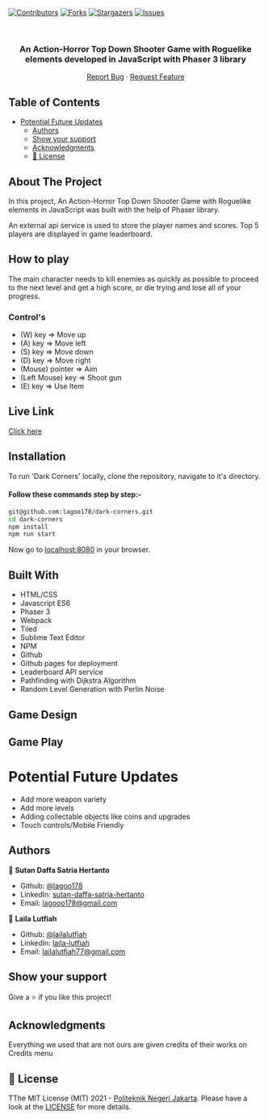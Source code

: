 <!--
*** Thanks for checking out this README Template. If you have a suggestion that would
*** make this better, please fork the repo and create a pull request or simply open
*** an issue with the tag "enhancement".
*** Thanks again! Now go create something AMAZING! :D
-->

<!-- PROJECT SHIELDS -->
<!--
*** I'm using markdown "reference style" links for readability.
*** Reference links are enclosed in brackets [ ] instead of parentheses ( ).
*** See the bottom of this document for the declaration of the reference variables
*** for contributors-url, forks-url, etc. This is an optional, concise syntax you may use.
*** https://www.markdownguide.org/basic-syntax/#reference-style-links
-->

[![Contributors][contributors-shield]][contributors-url]
[![Forks][forks-shield]][forks-url]
[![Stargazers][stars-shield]][stars-url]
[![Issues][issues-shield]][issues-url]

<!-- PROJECT LOGO -->

<br />
<p align="center">
  <a href="git@github.com:lagoo178/dark-corners.git">
    <!--<p align="center"> <img src="./assets/sprites/logo.png" alt="ForestRPG" height="200">--> </p>
  </a>

  <h3 align="center">An Action-Horror Top Down Shooter Game with Roguelike elements developed in JavaScript with Phaser 3 library </h3>

  <p align="center">
    <a href="https://github.com/lagoo178/dark-corners/issues">Report Bug</a>
    ·
    <a href="https://github.com/lagoo178/dark-corners/issues">Request Feature</a>
  </p>
</p>

<!-- TABLE OF CONTENTS -->

## Table of Contents

- [Potential Future Updates](#potential-future-updates)
  - [Authors](#authors)
  - [Show your support](#show-your-support)
  - [Acknowledgments](#acknowledgments)
  - [📝 License](#-license)

<!-- ABOUT THE PROJECT -->

## About The Project

In this project, An Action-Horror Top Down Shooter Game with Roguelike elements in JavaScript was built with the help of Phaser library.

An external api service is used to store the player names and scores. Top 5 players are displayed in game leaderboard.

<!-- CONTROL'S -->

## How to play

The main character needs to kill enemies as quickly as possible to proceed to the next level and get a high score, or die trying and lose all of your progress.

### Control's

- (W) key => Move up
- (A) key => Move left
- (S) key => Move down
- (D) key => Move right
- (Mouse) pointer => Aim
- (Left Mouse) key  => Shoot gun
- (E) key => Use Item

<!--<p align="center"> <img src="https://user-images.githubusercontent.com/34813339/93250228-ccb63300-f792-11ea-8c15-1abf99f364b7.png" alt="ForestRPG Game" width="700"> </p>-->

<!-- Live Link  -->

## Live Link

[Click here](https://darkcornersgame.com/)

<!-- INSTALLATION -->

## Installation

To run 'Dark Corners' locally, clone the repository, navigate to it's directory.

#### Follow these commands step by step:-

```bash
git@github.com:lagoo178/dark-corners.git
cd dark-corners
npm install
npm run start
```

Now go to [localhost:8080](http://localhost:8080) in your browser.


<!-- BUILD WITH -->

## Built With

- HTML/CSS
- Javascript ES6
- Phaser 3
- Webpack
- Tiled
- Sublime Text Editor
- NPM
- Github
- Github pages for deployment
- Leaderboard API service
- Pathfinding with Dijkstra Algorithm
- Random Level Generation with Perlin Noise

<!-- Game Design -->

## Game Design

<!-- This game has 3 main assets that bring it to life:

1. The hero

<p align="center"> <img src="https://user-images.githubusercontent.com/34813339/93326758-9ec80180-f819-11ea-8901-40fe9f66c95e.png" alt="Hero" width="100">

1. The map assets:

<p align="center"> <img src="./assets/environment/tileset.png" alt="Map" width="300">

3. The Enemies (Moles and Treants):

<p align="center"> <img src="https://user-images.githubusercontent.com/34813339/93326875-ccad4600-f819-11ea-920c-793bb9618e98.png" alt="Enemies" width="100">
<p align="center"> <img src="https://user-images.githubusercontent.com/34813339/93326910-ddf65280-f819-11ea-801c-a386ceaec793.png" alt="Enemies" width="100">

-->

<!-- game play -->

## Game Play



<!--<p align="center"> <img src="https://user-images.githubusercontent.com/34813339/93250526-3c2c2280-f793-11ea-9c66-a053e4e0a1c1.png" alt="ForestRPG Game" width="700"> </p>-->

# Potential Future Updates

- Add more weapon variety
- Add more levels
- Adding collectable objects like coins and upgrades
- Touch controls/Mobile Friendly

<!-- CONTACT -->

## Authors

👤 **Sutan Daffa Satria Hertanto**

- Github: [@lagoo178](https://github.com/lagoo178)
- LinkedIn: [sutan-daffa-satria-hertanto](https://linkedin.com/sutan-daffa-satria-hertanto-06207a15b)
- Email: [lagooo178@gmail.com](mailto:lagooo178@gmail.com)

👤 **Laila Lutfiah**

- Github: [@lailalutfiah](https://github.com/lailalutfiah)
- LinkedIn: [laila-lutfiah](https://linkedin.com/laila-lutfiah-016a751b2)
- Email: [lailalutfiah77@gmail.com](mailto:lailalutfiah77@gmail.com)

## Show your support

Give a ⭐️ if you like this project!

## Acknowledgments
Everything we used that are not ours are given credits of their works on Credits menu

<!-- MARKDOWN LINKS & IMAGES -->
<!-- https://www.markdownguide.org/basic-syntax/#reference-style-links -->

[contributors-shield]: https://img.shields.io/github/contributors/lagoo178/dark-corners.svg?style=flat-square
[contributors-url]: https://github.com/lagoo178/dark-corners/graphs/contributors
[forks-shield]: https://img.shields.io/github/forks/lagoo178/dark-corners.svg?style=flat-square
[forks-url]: https://github.com/lagoo178/dark-corners/network/members
[stars-shield]: https://img.shields.io/github/stars/lagoo178/dark-corners.svg?style=flat-square
[stars-url]: https://github.com/lagoo178/dark-corners/stargazers
[issues-shield]: https://img.shields.io/github/issues/lagoo178/dark-corners.svg?style=flat-square
[issues-url]: https://github.com/lagoo178/dark-corners/issues

## 📝 License

TThe MIT License (MIT) 2021 - [Politeknik Negeri Jakarta](https://www.pnj.ac.id/). Please have a look at the [LICENSE](https://opensource.org/licenses/MIT) for more details.
